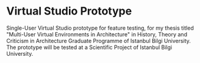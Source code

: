 # Virtual Studio Prototype
Single-User Virtual Studio prototype for feature testing, for my thesis titled "Multi-User Virtual Environments in Architecture" in History, Theory and Criticism in Architecture Graduate Programme of Istanbul Bilgi University.
The prototype will be tested at a Scientific Project of Istanbul Bilgi University.
